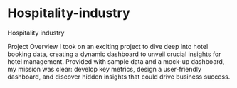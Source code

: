 # Hospitality-industry
Hospitality industry

Project Overview
I took on an exciting project to dive deep into hotel booking data, creating a dynamic dashboard to unveil crucial insights for hotel management. Provided with sample data and a mock-up dashboard, my mission was clear: develop key metrics, design a user-friendly dashboard, and discover hidden insights that could drive business success.
